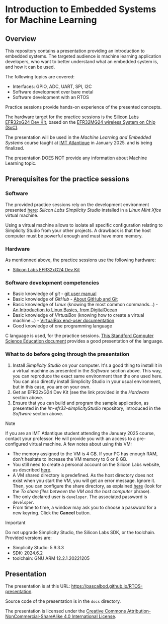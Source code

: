 # Introduction to Embedded Systems for Machine Learning

## Overview

This repository contains a presentation providing an introduction to embedded systems. The targeted audience is machine learning application developers, who want to better understand what an embedded system is, and how it can be used.

The following topics are covered:
* Interfaces: GPIO, ADC, UART, SPI, I2C
* Software development over bare metal
* Software development with an RTOS

Practice sessions provide hands-on experience of the presented concepts.

The hardware target for the practice sessions is the [Silicon Labs EFR32xG24 Dev Kit](https://www.silabs.com/development-tools/wireless/efr32xg24-dev-kit?tab=overview), based on the [EFR32MG24 wireless System on Chip (SoC)](https://www.silabs.com/wireless/zigbee/efr32mg24-series-2-socs).

The presentation will be used in the *Machine Learning and Embedded Systems* course taught at [IMT Atlantique](https://www.imt-atlantique.fr/en) in January 2025. and is being finalized.

The presentation DOES NOT provide any information about Machine Learning topic.

## Prerequisites for the practice sessions

### Software

The provided practice sessions rely on the development environment presented [here](https://github.com/PascalBod/lm-efr32-simplicityStudio): *Silicon Labs Simplicity Studio* installed in a *Linux Mint Xfce* virtual machine.

Using a virtual machine allows to isolate all specific configuration relating to Simplicity Studio from your other projects. A drawback is that the host computer must be powerful enough and must have more memory.

### Hardware

As mentionned above, the practice sessions use the following hardware:
* [Silicon Labs EFR32xG24 Dev Kit](https://www.silabs.com/development-tools/wireless/efr32xg24-dev-kit?tab=overview)

### Software development competencies

* Basic knowledge of *git* - [git user manual](https://git-scm.com/docs/user-manual)
* Basic knowledge of *GitHub* - [About GitHub and Git](https://docs.github.com/en/get-started/start-your-journey/about-github-and-git)
* Basic knowledge of *Linux* (knowing the most common commands...) - [An Introduction to Linux Basics, from DigitalOcean](https://www.digitalocean.com/community/tutorials/an-introduction-to-linux-basics)
* Basic knowledge of *VirtualBox* (knowing how to create a virtual machine...) - [VirtualBox end-user documentation](https://www.virtualbox.org/wiki/End-user_documentation)
* Good knowledge of one programming language

C language is used, for the practice sessions. [This Standford Computer Science Education document](http://cslibrary.stanford.edu/101/EssentialC.pdf) provides a good presentation of the language. 

### What to do before going through the presentation

1. Install *Simplicity Studio* on your computer. It's a good thing to install it in a virtual machine as presented in the *Software* section above. This way, you can reproduce the exact same environment than the one used here. You can also directly install  Simplicity Studio in your usual environment, but in this case, you are on your own.
2. Get an EFR32xG24 Dev Kit (see the link provided in the *Hardware* section above.
3. Ensure that you can build and program the sample application, as presented in the *lm-efr32-simplicityStudio* repository, introduced in the *Software* section above.

> [!Note]
> If you are an IMT Atlantique student attending the January 2025 course, contact your professor. He will provide you with an access to a pre-configured virtual machine.
> A few notes about using this VM:
> * The memory assigned to the VM is 4 GB. If your PC has enough RAM, don't hesitate to increase the VM memory to 6 or 8 GB.
> * You still need to create a personal account on the Silicon Labs website, as described [here](https://github.com/PascalBod/lm-efr32-simplicityStudio?tab=readme-ov-file#prerequisites-1).
> * A VM shared directory is predefined. As the host directory does not exist when you start the VM, you will get an error message. Ignore it. Then, you can configure the share directory, as explained [here](https://github.com/PascalBod/lm-vm) (look for the *To share files between the VM and the host computer* phrase).
> * The only declared user is `developer`. The associated password is `developer`. 
> * From time to time, a window may ask you to choose a password for a new keyring. Click the **Cancel** button.

> [!IMPORTANT]
> Do not upgrade Simplicity Studio, the Silicon Labs SDK, or the toolchain. Provided versions are:
> * Simplicity Studio: 5.9.3.3
> * SDK: 2024.6.2
> * toolchain: GNU ARM 12.2.1.20221205

## Presentation

The presentation is at this URL: https://pascalbod.github.io/RTOS-presentation. 

Source code of the presentation is in the `docs` directory. 

The presentation is licensed under the  [Creative Commons Attribution-NonCommercial-ShareAlike 4.0 International License](https://creativecommons.org/licenses/by-nc-sa/4.0/).